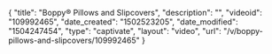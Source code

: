 {
    "title": "Boppy&reg; Pillows and Slipcovers",
    "description": "",
    "videoid": "109992465",
    "date_created": "1502523205",
    "date_modified": "1504247454",
    "type": "captivate",
    "layout": "video",
    "url": "\/v\/boppy-pillows-and-slipcovers\/109992465"
}